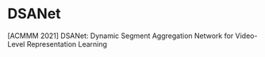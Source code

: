 # DSANet
[ACMMM 2021] DSANet: Dynamic Segment Aggregation Network for Video-Level Representation Learning
